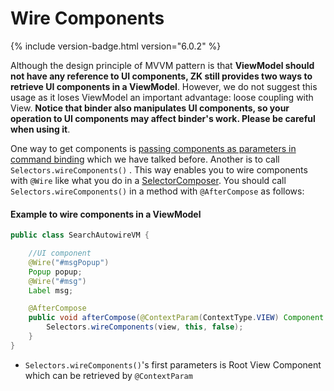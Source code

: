 # Wire Components
{% include version-badge.html version="6.0.2" %}

Although the design principle of MVVM pattern is that **ViewModel should not have any reference to UI components, ZK still provides two ways to retrieve UI components in a ViewModel**. However, we do not suggest this usage as it loses ViewModel an important advantage: loose coupling with View. **Notice that binder also manipulates UI components, so your operation to UI components may affect binder's work. Please be careful when using it**.

One way to get components is [passing components as parameters in command binding](./parameters) which we have talked before. Another is to call `Selectors.wireComponents()` . This way enables you to wire components with `@Wire` like what you do in a [SelectorComposer]({{site.baseurl}}/zk_dev_ref/mvc/wire_components). You should call `Selectors.wireComponents()` in a method with `@AfterCompose` as follows:

#### Example to wire components in a ViewModel
```java
public class SearchAutowireVM {

    //UI component
    @Wire("#msgPopup")
    Popup popup;
    @Wire("#msg")
    Label msg;

    @AfterCompose
    public void afterCompose(@ContextParam(ContextType.VIEW) Component view) {
        Selectors.wireComponents(view, this, false);
    }
}
```
* `Selectors.wireComponents()`'s first parameters is Root View Component which can be retrieved by `@ContextParam`
